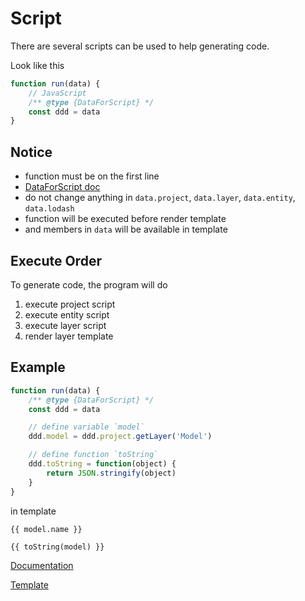 # Script

There are several scripts can be used to help generating code.

Look like this

```JavaScript
function run(data) {
    // JavaScript
    /** @type {DataForScript} */
    const ddd = data
}
```


## Notice

- function must be on the first line
- [DataForScript doc](https://googee.github.io/Code-Generator-Page/docs300/model/interfaces/dataforscript.html)
- do not change anything in `data.project`, `data.layer`, `data.entity`, `data.lodash`
- function will be executed before render template
- and members in `data` will be available in template


## Execute Order

To generate code, the program will do

1. execute project script
1. execute entity script
1. execute layer script
1. render layer template


## Example

```JavaScript
function run(data) {
    /** @type {DataForScript} */
    const ddd = data

    // define variable `model`
    ddd.model = ddd.project.getLayer('Model')

    // define function `toString`
    ddd.toString = function(object) {
        return JSON.stringify(object)
    }
}
```

in template

```
{{ model.name }}

{{ toString(model) }}
```


[Documentation](https://googee.github.io/Code-Generator-Page/docs300/model/index.html)

[Template](https://mozilla.github.io/nunjucks/templating.html)
